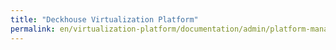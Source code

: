 ```yaml
---
title: "Deckhouse Virtualization Platform"
permalink: en/virtualization-platform/documentation/admin/platform-managment/storage-management.html
---
```

